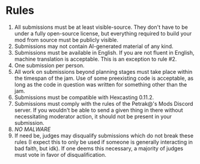 # Rules

1. All submissions must be at least visible-source. They don't have to be under a fully open-source license, but everything required to build your mod from source must be publicly visible.
2. Submissions may not contain AI-generated material of any kind.
3. Submissions must be available in English. If you are not fluent in English, machine translation is acceptable. This is an exception to rule #2.
4. One submission per person.
5. All work on submissions beyond planning stages must take place within the timespan of the jam. Use of some preexisting code is acceptable, as long as the code in question was written for something other than the jam.
6. Submissions must be compatible with Hexcasting 0.11.2.
7. Submissions must comply with the rules of the Petrak@'s Mods Discord server. If you wouldn't be able to send a given thing in there without necessitating moderator action, it should not be present in your submission.
8. *NO MALWARE*
9. If need be, judges may disqualify submissions which do not break these rules (I expect this to only be used if someone is generally interacting in bad faith, but idk). If one deems this necessary, a majority of judges must vote in favor of disqualification.
